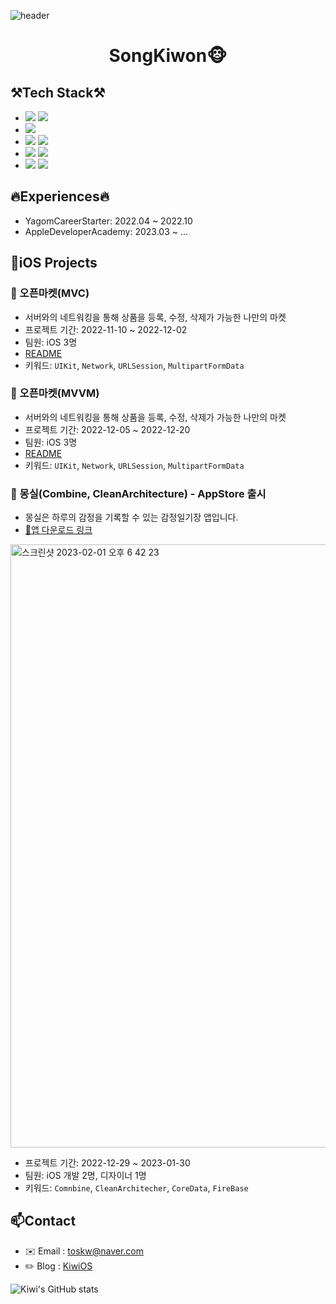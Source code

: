 ![header](https://capsule-render.vercel.app/api?type=transparent&color=auto&height=300&section=header&text=HOLA!%20TODOS!&fontSize=90&fontColor=a6b7c6)
<div align="center">

# SongKiwon🐵

</div>

## ⚒️Tech Stack⚒️

- <img src="https://img.shields.io/badge/iOS(UIKit)-black?style=flat&logo=Apple&logoColor=ffffff"/> <img src="https://img.shields.io/badge/Swift-orange?style=flat&logo=Swift&logoColor=ffffff"/>
- <img src="https://img.shields.io/badge/Combine-orange?style=flat&logo=Swift&logoColor=ffffff"/>
- <img src="https://img.shields.io/badge/Firebase-yellow?style=flat&logo=FireBase&logoColor=0c2a31"/> <img src="https://img.shields.io/badge/CoreData-orange?style=flat&logo=Swift&logoColor=ffffff"/>
- <img src="https://img.shields.io/badge/SPM-orange?style=flat&logo=Swift&logoColor=ffffff"/> <img src="https://img.shields.io/badge/CocoaPods-EE3322?style=flat&logo=CocoaPods&logoColor=ffffff"/>
- <img src="https://img.shields.io/badge/Git-F05032?style=flat&logo=Git&logoColor=ffffff"/> <img src="https://img.shields.io/badge/GitHub-black?style=flat&logo=GitHub&logoColor=ffffff"/>

## 🔥Experiences🔥

- YagomCareerStarter: 2022.04 ~ 2022.10
- AppleDeveloperAcademy: 2023.03 ~ ...

## 🍎iOS Projects

### 🏪 오픈마켓(MVC)

- 서버와의 네트워킹을 통해 상품을 등록, 수정, 삭제가 가능한 나만의 마켓
- 프로젝트 기간: 2022-11-10 ~ 2022-12-02
- 팀원: iOS 3명
- [README](https://github.com/kiwi1023/ios-open-market-refact/tree/STEP-1.1)
- 키워드: `UIKit`, `Network`, `URLSession`, `MultipartFormData`

### 🏪 오픈마켓(MVVM)

- 서버와의 네트워킹을 통해 상품을 등록, 수정, 삭제가 가능한 나만의 마켓
- 프로젝트 기간: 2022-12-05 ~ 2022-12-20
- 팀원: iOS 3명
- [README](https://github.com/kiwi1023/ios-open-market-refact/tree/STEP-2.1)
- 키워드: `UIKit`, `Network`, `URLSession`, `MultipartFormData`

### 📒 몽실(Combine, CleanArchitecture) - AppStore 출시
- 몽실은 하루의 감정을 기록할 수 있는 감정일기장 앱입니다.
- [🔗앱 다운로드 링크](https://apps.apple.com/app/1666528737)

<img width="965" alt="스크린샷 2023-02-01 오후 6 42 23" src="https://user-images.githubusercontent.com/101521502/216007517-98c5f842-34fc-4cd5-8f68-ec004cd5d1ed.png">

- 프로젝트 기간: 2022-12-29 ~ 2023-01-30
- 팀원: iOS 개발 2명, 디자이너 1명
- 키워드: `Comnbine`, `CleanArchitecher`, `CoreData`, `FireBase`

## 📫Contact
- ✉️ Email : toskw@naver.com
- ✏️ Blog : [KiwiOS](https://kiwi-ios1023.tistory.com/)

![Kiwi's GitHub stats](https://github-readme-stats.vercel.app/api?username=kiwi1023&show_icons=true&theme=dracula)
